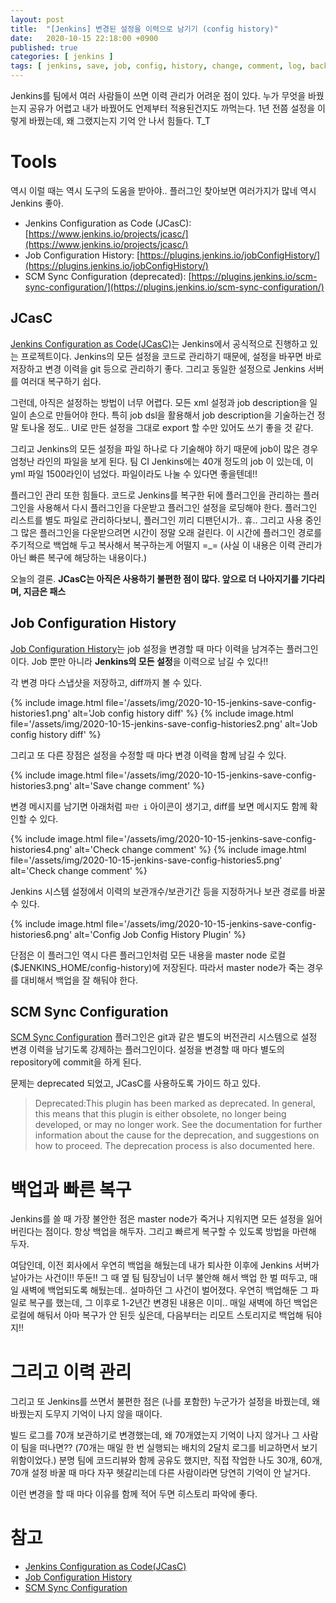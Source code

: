 ```yaml
---
layout: post
title:  "[Jenkins] 변경된 설정을 이력으로 남기기 (config history)"
date:   2020-10-15 22:18:00 +0900
published: true
categories: [ jenkins ]
tags: [ jenkins, save, job, config, history, change, comment, log, backup, restore ]
---
```


Jenkins를 팀에서 여러 사람들이 쓰면 이력 관리가 어려운 점이 있다. 누가 무엇을 바꿨는지 공유가 어렵고 내가 바꿨어도 언제부터 적용된건지도 까먹는다. 1년 전쯤 설정을 이렇게 바꿨는데, 왜 그랬지는지 기억 안 나서 힘들다. T_T


# Tools

역시 이럴 때는 역시 도구의 도움을 받아야.. 플러그인 찾아보면 여러가지가 많네 역시 Jenkins 좋아.

- Jenkins Configuration as Code (JCasC): [https://www.jenkins.io/projects/jcasc/](https://www.jenkins.io/projects/jcasc/)
- Job Configuration History: [https://plugins.jenkins.io/jobConfigHistory/](https://plugins.jenkins.io/jobConfigHistory/)
- SCM Sync Configuration (deprecated): [https://plugins.jenkins.io/scm-sync-configuration/](https://plugins.jenkins.io/scm-sync-configuration/)


## JCasC

[Jenkins Configuration as Code(JCasC)]([https://www.jenkins.io/projects/jcasc/](https://www.jenkins.io/projects/jcasc/))는 Jenkins에서 공식적으로 진행하고 있는 프로젝트이다. Jenkins의 모든 설정을 코드로 관리하기 때문에, 설정을 바꾸면 바로 저장하고 변경 이력을 git 등으로 관리하기 좋다. 그리고 동일한 설정으로 Jenkins 서버를 여러대 복구하기 쉽다.

그런데, 아직은 설정하는 방법이 너무 어렵다. 모든 xml 설정과 job description을 일일이 손으로 만들어야 한다. 특히 job dsl을 활용해서 job description을 기술하는건 정말 토나올 정도.. UI로 만든 설정을 그대로 export 할 수만 있어도 쓰기 좋을 것 같다.

그리고 Jenkins의 모든 설정을 파일 하나로 다 기술해야 하기 때문에 job이 많은 경우 엄청난 라인의 파일을 보게 된다. 팀 CI Jenkins에는 40개 정도의 job 이 있는데, 이 yml 파일 1500라인이 넘었다. 파일이라도 나눌 수 있다면 좋을텐데!!

플러그인 관리 또한 힘들다. 코드로 Jenkins를 복구한 뒤에 플러그인을 관리하는 플러그인을 사용해서 다시 플러그인을 다운받고 플러그인 설정을 로딩해야 한다. 플러그인 리스트를 별도 파일로 관리하다보니, 플러그인 끼리 디팬던시가.. 휴.. 그리고 사용 중인 그 많은 플러그인을 다운받으려면 시간이 정말 오래 걸린다. 이 시간에 플러그인 경로를 주기적으로 백업해 두고 복사해서 복구하는게 어떨지 =_= (사실 이 내용은 이력 관리가 아닌 빠른 복구에 해당하는 내용이다.)

오늘의 결론. **JCasC는 아직은 사용하기 불편한 점이 많다. 앞으로 더 나아지기를 기다리며, 지금은 패스**


## Job Configuration History

[Job Configuration History]([https://plugins.jenkins.io/jobConfigHistory/](https://plugins.jenkins.io/jobConfigHistory/))는 job 설정을 변경할 때 마다 이력을 남겨주는 플러그인이다. Job 뿐만 아니라 **Jenkins의 모든 설정**을 이력으로 남길 수 있다!!

각 변경 마다 스냅샷을 저장하고, diff까지 볼 수 있다.

{% include image.html file='/assets/img/2020-10-15-jenkins-save-config-histories1.png' alt='Job config history diff' %}
{% include image.html file='/assets/img/2020-10-15-jenkins-save-config-histories2.png' alt='Job config history diff' %}

그리고 또 다른 장점은 설정을 수정할 때 마다 변경 이력을 함께 남길 수 있다.

{% include image.html file='/assets/img/2020-10-15-jenkins-save-config-histories3.png' alt='Save change comment' %}

변경 메시지를 남기면 아래처럼 `파란 i` 아이콘이 생기고, diff를 보면 메시지도 함께 확인할 수 있다.

{% include image.html file='/assets/img/2020-10-15-jenkins-save-config-histories4.png' alt='Check change comment' %}
{% include image.html file='/assets/img/2020-10-15-jenkins-save-config-histories5.png' alt='Check change comment' %}

Jenkins 시스템 설정에서 이력의 보관개수/보관기간 등을 지정하거나 보관 경로를 바꿀 수 있다.

{% include image.html file='/assets/img/2020-10-15-jenkins-save-config-histories6.png' alt='Config Job Config History Plugin' %}

단점은 이 플러그인 역시 다른 플러그인처럼 모든 내용을 master node 로컬($JENKINS_HOME/config-history)에 저장된다. 따라서 master node가 죽는 경우를 대비해서 백업을 잘 해둬야 한다.


## SCM Sync Configuration

[SCM Sync Configuration](https://plugins.jenkins.io/scm-sync-configuration/) 플러그인은 git과 같은 별도의 버전관리 시스템으로 설정 변경 이력을 남기도록 강제하는 플러그인이다. 설정을 변경할 때 마다 별도의 repository에 commit을 하게 된다.

문제는 deprecated 되었고, JCasC를 사용하도록 가이드 하고 있다.

> Deprecated:This plugin has been marked as deprecated. In general, this means that this plugin is either obsolete, no longer being developed, or may no longer work. See the documentation for further information about the cause for the deprecation, and suggestions on how to proceed. The deprecation process is also documented here.


# 백업과 빠른 복구

Jenkins를 쓸 때 가장 불안한 점은 master node가 죽거나 지워지면 모든 설정을 잃어버린다는 점이다. 항상 백업을 해두자. 그리고 빠르게 복구할 수 있도록 방법을 마련해 두자.

여담인데, 이전 회사에서 우연히 백업을 해뒀는데 내가 퇴사한 이후에 Jenkins 서버가 날아가는 사건이!! 뚜둔!! 그 때 옆 팀 팀장님이 너무 불안해 해서 백업 한 벌 떠두고, 매일 새벽에 백업되도록 해뒀는데.. 설마하던 그 사건이 벌어졌다. 우연히 백업해둔 그 파일로 복구를 했는데, 그 이후로 1-2년간 변경된 내용은 이미.. 매일 새벽에 하던 백업은 로컬에 해둬서 아마 복구가 안 된듯 싶은데, 다음부터는 리모트 스토리지로 백업해 둬야지!!


# 그리고 이력 관리

그리고 또 Jenkins를 쓰면서 불편한 점은 (나를 포함한) 누군가가 설정을 바꿨는데, 왜 바꿨는지 도무지 기억이 나지 않을 때이다.

빌드 로그를 70개 보관하기로 변경했는데, 왜 70개였는지 기억이 나지 않거나 그 사람이 팀을 떠나면?? (70개는 매일 한 번 실행되는 배치의 2달치 로그를 비교하면서 보기 위함이었다.) 분명 팀에 코드리뷰와 함께 공유도 했지만, 직접 작업한 나도 30개, 60개, 70개 설정 바꿀 때 마다 자꾸 헷갈리는데 다른 사람이라면 당연히 기억이 안 날거다.

이런 변경을 할 때 마다 이유를 함께 적어 두면 히스토리 파악에 좋다.


# 참고

- [Jenkins Configuration as Code(JCasC)]([https://www.jenkins.io/projects/jcasc/](https://www.jenkins.io/projects/jcasc/))
- [Job Configuration History]([https://plugins.jenkins.io/jobConfigHistory/](https://plugins.jenkins.io/jobConfigHistory/))
- [SCM Sync Configuration]([https://plugins.jenkins.io/scm-sync-configuration/](https://plugins.jenkins.io/scm-sync-configuration/))
